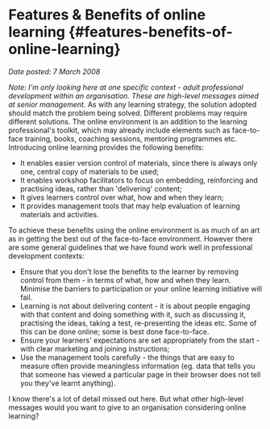 # Features & Benefits of online learning {#features-benefits-of-online-learning}

_Date posted: 7 March 2008_

_Note: I'm only looking here at one specific context - adult professional development within an organisation. These are high-level messages aimed at senior management._ As with any learning strategy, the solution adopted should match the problem being solved. Different problems may require different solutions. The online environment is an addition to the learning professional's toolkit, which may already include elements such as face-to-face training, books, coaching sessions, mentoring programmes etc. Introducing online learning provides the following benefits:

*   It enables easier version control of materials, since there is always only one, central copy of materials to be used;
*   It enables workshop facilitators to focus on embedding, reinforcing and practising ideas, rather than 'delivering' content;
*   It gives learners control over what, how and when they learn;
*   It provides management tools that may help evaluation of learning materials and activities.

To achieve these benefits using the online environment is as much of an art as in getting the best out of the face-to-face environment. However there are some general guidelines that we have found work well in professional development contexts:

*   Ensure that you don't lose the benefits to the learner by removing control from them - in terms of what, how and when they learn. Minimise the barriers to participation or your online learning initiative will fail.
*   Learning is not about delivering content - it is about people engaging with that content and doing something with it, such as discussing it, practising the ideas, taking a test, re-presenting the ideas etc. Some of this can be done online; some is best done face-to-face.
*   Ensure your learners' expectations are set appropriately from the start - with clear marketing and joining instructions;
*   Use the management tools carefully - the things that are easy to measure often provide meaningless information (eg. data that tells you that someone has viewed a particular page in their browser does not tell you they've learnt anything).

I know there's a lot of detail missed out here. But what other high-level messages would you want to give to an organisation considering online learning?